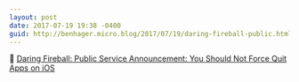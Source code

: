 ```yaml
---
layout: post
date: 2017-07-19 19:38 -0400
guid: http://benhager.micro.blog/2017/07/19/daring-fireball-public.html
---
```

📱 [Daring Fireball: Public Service Announcement: You Should Not Force Quit Apps on iOS](https://daringfireball.net/2017/07/you_should_not_force_quit_apps)
